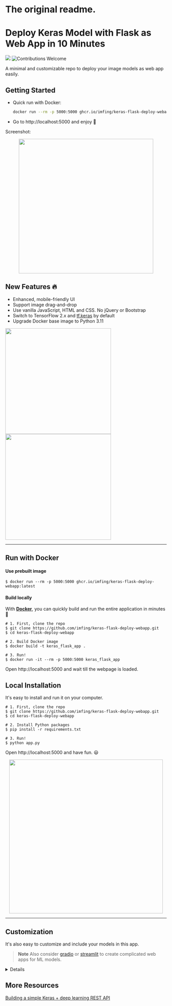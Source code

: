 


# The original readme.
# Deploy Keras Model with Flask as Web App in 10 Minutes

[![](https://img.shields.io/badge/python-3.9%2B-green.svg)]()
![Contributions Welcome](https://img.shields.io/badge/contributions-welcome-brightgreen.svg?style=flat)

A minimal and customizable repo to deploy your image models as web app easily.

## Getting Started

- Quick run with Docker:
  ```bash
  docker run --rm -p 5000:5000 ghcr.io/imfing/keras-flask-deploy-webapp:latest
  ```
- Go to http://localhost:5000 and enjoy :tada:

Screenshot:

<p align="center">
  <img src="./docs/screenshot.avif" height="420px" alt="">
</p>

## New Features :fire:

- Enhanced, mobile-friendly UI
- Support image drag-and-drop
- Use vanilla JavaScript, HTML and CSS. No jQuery or Bootstrap
- Switch to TensorFlow 2.x and [tf.keras](https://www.tensorflow.org/guide/keras) by default
- Upgrade Docker base image to Python 3.11

<p float="left">
  <img src="https://user-images.githubusercontent.com/5097752/71065048-61c1c800-213e-11ea-92f1-274cbe4734ba.png" height="330px" alt="">
  <img src="https://user-images.githubusercontent.com/5097752/71062921-aeef6b00-2139-11ea-8b23-6b9eb1e326ca.png" height="330px" alt="">
</p>

------------------

## Run with Docker

#### Use prebuilt image

```
$ docker run --rm -p 5000:5000 ghcr.io/imfing/keras-flask-deploy-webapp:latest
```

#### Build locally

With **[Docker](https://www.docker.com)**, you can quickly build and run the entire application in minutes :whale:

```shell
# 1. First, clone the repo
$ git clone https://github.com/imfing/keras-flask-deploy-webapp.git
$ cd keras-flask-deploy-webapp

# 2. Build Docker image
$ docker build -t keras_flask_app .

# 3. Run!
$ docker run -it --rm -p 5000:5000 keras_flask_app
```

Open http://localhost:5000 and wait till the webpage is loaded.

## Local Installation

It's easy to install and run it on your computer.

```shell
# 1. First, clone the repo
$ git clone https://github.com/imfing/keras-flask-deploy-webapp.git
$ cd keras-flask-deploy-webapp

# 2. Install Python packages
$ pip install -r requirements.txt

# 3. Run!
$ python app.py
```

Open http://localhost:5000 and have fun. :smiley:

<p align="center">
  <img src="https://user-images.githubusercontent.com/5097752/71064959-3c34be80-213e-11ea-8e13-91800ca2d345.gif" height="480px" alt="">
</p>

------------------

## Customization

It's also easy to customize and include your models in this app.

> **Note**
> Also consider [gradio](https://github.com/gradio-app/gradio) or [streamlit](https://github.com/streamlit/streamlit) to create complicated web apps for ML models.

<details>
 <summary>Details</summary>

### Use your own model

Place your trained `.h5` file saved by `model.save()` under models directory.

Check the [commented code](https://github.com/mtobeiyf/keras-flask-deploy-webapp/blob/master/app.py#L37) in app.py.

### Use other pre-trained model

See [Keras applications](https://keras.io/applications/) for more available models such as DenseNet, MobilNet, NASNet, etc.

Check [this section](https://github.com/mtobeiyf/keras-flask-deploy-webapp/blob/master/app.py#L26) in app.py.

### UI Modification

Modify files in `templates` and `static` directory.

`index.html` for the UI and `main.js` for all the behaviors.

</details>

## More Resources

[Building a simple Keras + deep learning REST API](https://blog.keras.io/building-a-simple-keras-deep-learning-rest-api.html)
